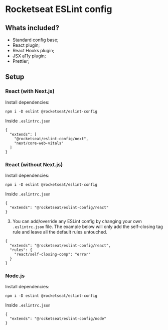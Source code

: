# Rocketseat ESLint config

## Whats included?

- Standard config base;
- React plugin;
- React Hooks plugin;
- JSX a11y plugin;
- Prettier;

## Setup

### React (with Next.js)

Install dependencies:
```
npm i -D eslint @rocketseat/eslint-config
```
Inside `.eslintrc.json`
```
{
  "extends": [
    "@rocketseat/eslint-config/next", 
    "next/core-web-vitals"
  ]
}
```

### React (without Next.js)

Install dependencies:
```
npm i -D eslint @rocketseat/eslint-config
```
Inside `.eslintrc.json`
```
{
  "extends": "@rocketseat/eslint-config/react"
}
```
3. You can add/override any ESLint config by changing your own `.eslintrc.json` file. The example below will only add the self-closing tag rule and leave all the default rules untouched.
```
{
  "extends": "@rocketseat/eslint-config/react",
  "rules": {
    "react/self-closing-comp": "error"
  }
}
```

### Node.js

Install dependencies:
```
npm i -D eslint @rocketseat/eslint-config
```
Inside `.eslintrc.json`
```
{
  "extends": "@rocketseat/eslint-config/node"
}
```
